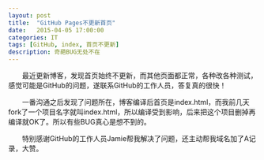 ```yaml
---
layout: post
title:  "GitHub Pages不更新首页"
date:   2015-04-05 17:00:00
categories: IT
tags: [GitHub, index, 首页不更新]
description: 奇葩BUG无处不在
---
```


&emsp;&emsp;最近更新博客，发现首页始终不更新，而其他页面都正常，各种改各种测试，感觉可能是GitHub的问题，遂联系GitHub的工作人员，答复真的很快！  

&emsp;&emsp;一番沟通之后发现了问题所在，博客编译后首页是index.html，而我前几天fork了一个项目名字就叫index.html，所以编译受到影响，后来把这个项目删掉再编译就OK了。所以有些BUG真心是想不到的。

&emsp;&emsp;特别感谢GitHub的工作人员Jamie帮我解决了问题，还主动帮我域名加了A记录，大赞。
